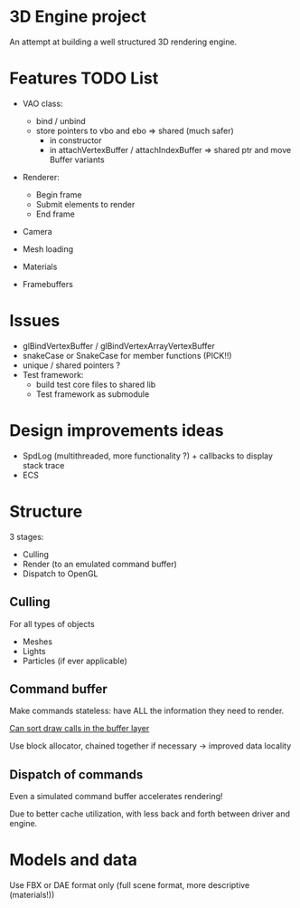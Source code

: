 # 3D Engine project

An attempt at building a well structured 3D rendering engine.

# Features TODO List

- VAO class:
    - bind / unbind
    - store pointers to vbo and ebo => shared (much safer)
        - in constructor
        - in attachVertexBuffer / attachIndexBuffer
            => shared ptr and move Buffer variants

- Renderer:
    - Begin frame
    - Submit elements to render
    - End frame

- Camera
- Mesh loading
- Materials

- Framebuffers 

# Issues

- glBindVertexBuffer / glBindVertexArrayVertexBuffer
- snakeCase or SnakeCase for member functions (PICK!!)
- unique / shared pointers ?
- Test framework: 
    - build test core files to shared lib
    - Test framework as submodule

# Design improvements ideas

- SpdLog (multithreaded, more functionality ?) + callbacks to display stack trace
- ECS

# Structure

3 stages:

- Culling
- Render (to an emulated command buffer)
- Dispatch to OpenGL

## Culling

For all types of objects

- Meshes
- Lights
- Particles (if ever applicable)

## Command buffer

Make commands stateless: have ALL the information they need to render.

[Can sort draw calls in the buffer layer](https://realtimecollisiondetection.net/blog/?p=86)

Use block allocator, chained together if necessary -> improved data locality

## Dispatch of commands

Even a simulated command buffer accelerates rendering!

Due to better cache utilization, with less back and forth between driver and
engine.


# Models and data

Use FBX or DAE format only (full scene format, more descriptive (materials!))
